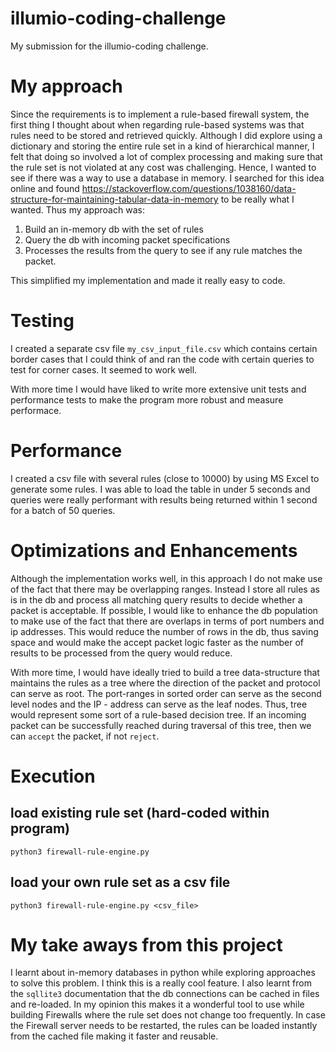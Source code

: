 # illumio-coding-challenge
My submission for the illumio-coding challenge.


# My approach
Since the requirements is to implement a rule-based firewall system, the first thing I thought about when regarding rule-based systems was that rules need to be stored and retrieved quickly. Although I did explore using a dictionary and storing the entire rule set in a kind of hierarchical manner, I felt that doing so involved a lot of complex processing and making sure that the rule set is not violated at any cost was challenging. Hence, I wanted to see if there was a way to use a database in memory. I searched for this idea online and found https://stackoverflow.com/questions/1038160/data-structure-for-maintaining-tabular-data-in-memory to be really what I wanted.
Thus my approach was:
1. Build an in-memory db with the set of rules
2. Query the db with incoming packet specifications
3. Processes the results from the query to see if any rule matches the packet. 

This simplified my implementation and made it really easy to code.


# Testing

I created a separate csv file `my_csv_input_file.csv` which contains certain border cases that I could think of and ran the code with certain queries to test for corner cases. It seemed to work well.

With more time I would have liked to write more extensive unit tests and performance tests to make the program more robust and measure performace.

# Performance

I created a csv file with several rules (close to 10000) by using MS Excel to generate some rules. I was able to load the table in under 5 seconds and queries were really performant with results being returned within 1 second for a batch of 50 queries.

# Optimizations and Enhancements 

Although the implementation works well, in this approach I do not make use of the fact that there may be overlapping ranges. Instead I store all rules as is in the db and process all matching query results to decide whether a packet is acceptable. If possible, I would like to enhance the db population to make use of the fact that there are overlaps in terms of port numbers and ip addresses. This would reduce the number of rows in the db, thus saving space and would make the accept packet logic faster as the number of results to be processed from the query would reduce.

With more time, I would have ideally tried to build a tree data-structure that maintains the rules as a tree where the direction of the packet and protocol can serve as root. The port-ranges in sorted order can serve as the second level nodes and the IP - address can serve as the leaf nodes. Thus, tree would represent some sort of a rule-based decision tree. If an incoming packet can be successfully reached during traversal of this tree, then we can `accept` the packet, if not `reject`.

# Execution

## load existing rule set (hard-coded within program)
```
python3 firewall-rule-engine.py
```

## load your own rule set as a csv file 
```
python3 firewall-rule-engine.py <csv_file>
```

# My take aways from this project 
I learnt about in-memory databases in python while exploring approaches to solve this problem. I think this is a really cool feature. I also learnt from the `sqllite3` documentation that the db connections can be cached in files and re-loaded. 
In my opinion this makes it a wonderful tool to use while building Firewalls where the rule set does not change too frequently. In case the Firewall server needs to be restarted, the rules can be loaded instantly from the cached file making it faster and reusable.
